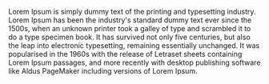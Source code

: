 Lorem Ipsum is simply dummy text of the printing and typesetting industry. Lorem Ipsum has been the industry's standard dummy text ever
since the 1500s, when an unknown printer took a galley of type and scrambled it to do a type specimen book. It has survived not only 
five centuries, but also the leap into electronic typesetting, remaining essentially unchanged. It was popularised in the 1960s with the 
release of Letraset sheets containing Lorem Ipsum passages, and more recently with desktop publishing software like Aldus PageMaker 
including versions of Lorem Ipsum.
                